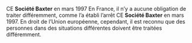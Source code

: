 CE **Société Baxter** en mars 1997
En France, il n’y a aucune obligation de traiter différemment, comme l’a établi l’arrêt CE **Société Baxter** en mars 1997. En droit de l’Union européenne, cependant, il est reconnu que des personnes dans des situations différentes doivent être traitées différemment.